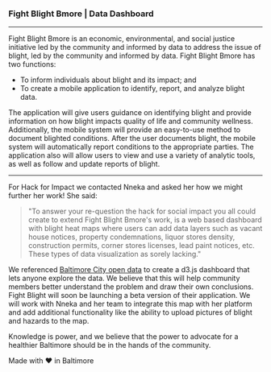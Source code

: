 ### Fight Blight Bmore | Data Dashboard
---

Fight Blight Bmore is an economic, environmental, and social justice initiative led by the community and informed by data to address the issue of blight, led by the community and informed by data. Fight Blight Bmore has two functions:

- To inform individuals about blight and its impact; and
- To create a mobile application to identify, report, and analyze blight data.

The application will give users guidance on identifying blight and provide information on how blight impacts quality of life and community wellness. Additionally, the mobile system will provide an easy-to-use method to document blighted conditions. After the user documents blight, the mobile system will automatically report conditions to the appropriate parties. The application also will allow users to view and use a variety of analytic tools, as well as follow and update reports of blight.

---
For Hack for Impact we contacted Nneka and asked her how we might further her work! She said:

> "To answer your re-question the hack for social impact you all could create to extend Fight Blight Bmore's work, is a web based dashboard with blight heat maps where users can add data layers such as vacant house notices, property condemnations, liquor stores density, construction permits, corner stores licenses, lead paint notices, etc. These types of data visualization as sorely lacking."

We referenced [Baltimore City open data](https://data.baltimorecity.gov/) to create a d3.js dashboard that lets anyone explore the data. We believe that this will help community members better understand the problem and draw their own conclusions. Fight Blight will soon be launching a beta version of their application. We will work with Nneka and her team to integrate this map with her platform and add additional functionality like the ability to upload pictures of blight and hazards to the map.

Knowledge is power, and we believe that the power to advocate for a healthier Baltimore should be in the hands of the community.





Made with &hearts; in Baltimore
